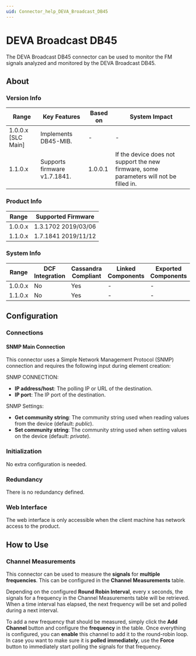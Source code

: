 ```yaml
---
uid: Connector_help_DEVA_Broadcast_DB45
---
```


# DEVA Broadcast DB45

The DEVA Broadcast DB45 connector can be used to monitor the FM signals analyzed and monitored by the DEVA Broadcast DB45.

## About

### Version Info

| **Range**            | **Key Features**             | **Based on** | **System Impact**                                                                       |
|----------------------|------------------------------|--------------|-----------------------------------------------------------------------------------------|
| 1.0.0.x [SLC Main]   | Implements DB45-MIB.         | -            | -                                                                                       |
| 1.1.0.x              | Supports firmware v1.7.1841. | 1.0.0.1      | If the device does not support the new firmware, some parameters will not be filled in. |

### Product Info

| Range     | Supported Firmware     |
|-----------|------------------------|
| 1.0.0.x   | 1.3.1702 2019/03/06    |
| 1.1.0.x   | 1.7.1841 2019/11/12    |

### System Info

| Range     | DCF Integration     | Cassandra Compliant     | Linked Components     | Exported Components     |
|-----------|---------------------|-------------------------|-----------------------|-------------------------|
| 1.0.0.x   | No                  | Yes                     | -                     | -                       |
| 1.1.0.x   | No                  | Yes                     | -                     | -                       |

## Configuration

### Connections

#### SNMP Main Connection

This connector uses a Simple Network Management Protocol (SNMP) connection and requires the following input during element creation:

SNMP CONNECTION:

- **IP address/host**: The polling IP or URL of the destination.
- **IP port**: The IP port of the destination.

SNMP Settings:

- **Get community string**: The community string used when reading values from the device (default: *public*).
- **Set community string**: The community string used when setting values on the device (default: *private*).

### Initialization

No extra configuration is needed.

### Redundancy

There is no redundancy defined.

### Web Interface

The web interface is only accessible when the client machine has network access to the product.

## How to Use

### Channel Measurements

This connector can be used to measure the **signals** for **multiple frequencies**. This can be configured in the **Channel Measurements** table.

Depending on the configured **Round Robin Interval**, every x seconds, the signals for a frequency in the Channel Measurements table will be retrieved. When a time interval has elapsed, the next frequency will be set and polled during a next interval.

To add a new frequency that should be measured, simply click the **Add Channel** button and configure the **frequency** in the table. Once everything is configured, you can **enable** this channel to add it to the round-robin loop.
In case you want to make sure it is **polled** **immediately**, use the **Force** button to immediately start polling the signals for that frequency.
